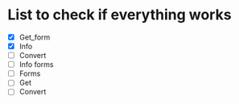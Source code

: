 # List to check if everything works

- [x] Get_form
- [x] Info
- [ ] Convert
- [ ] Info forms
- [ ] Forms
- [ ] Get
- [ ] Convert